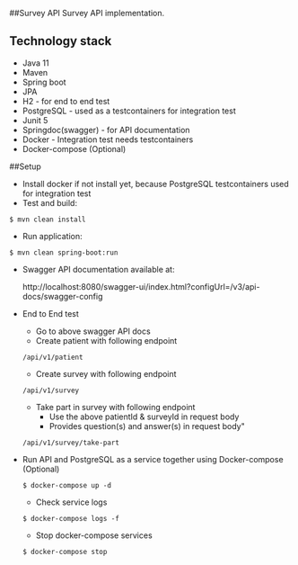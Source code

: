 ##Survey API
Survey API implementation.

## Technology stack
* Java 11
* Maven
* Spring boot
* JPA
* H2 - for end to end test
* PostgreSQL - used as a testcontainers for integration test 
* Junit 5
* Springdoc(swagger) - for API documentation
* Docker - Integration test needs testcontainers
* Docker-compose (Optional)


##Setup
* Install docker if not install yet, because PostgreSQL testcontainers used for integration test
* Test and build: 
```
$ mvn clean install
```
* Run application:
```
$ mvn clean spring-boot:run
```
* Swagger API documentation available at:
  
    http://localhost:8080/swagger-ui/index.html?configUrl=/v3/api-docs/swagger-config


* End to End test 
    * Go to above swagger API docs
    * Create patient with following endpoint 
    ```
    /api/v1/patient
    ```
    * Create survey with following endpoint
    ```
    /api/v1/survey
    ```
    * Take part in survey with following endpoint
        * Use the above patientId & surveyId in request body
        * Provides question(s) and answer(s) in request body" 
    ```
    /api/v1/survey/take-part
    ```
* Run API and PostgreSQL as a service together using Docker-compose (Optional)
    ```
    $ docker-compose up -d
    ```
    * Check service logs
    ```
    $ docker-compose logs -f
    ```
    * Stop docker-compose services
    ```
    $ docker-compose stop
    ```
    